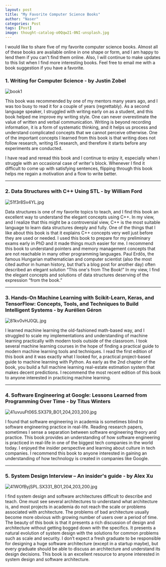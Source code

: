 ```yaml
---
layout: post
title: "My Favorite Computer Science Books"
author: "Naser"
categories: Post
tags: [Post]
image: thought-catalog-o0Qqw21-0NI-unsplash.jpg
---
```



I would like to share five of my favorite computer science books.  Almost all of these books are available online in one shape or form, and I am happy to lend them if you can't find them online.  Also, I will continue to make updates to this list when I find more interesting books.  Feel free to email me with a book suggestion if you have a favorite.



### 1. Writing for Computer Science - by Justin Zobel
![book1]({{site.baseurl}}/images/41MPnKbYmJL._SX331_BO1,204,203,200_.jpg)

This book was recommended by one of my mentors many years ago, and I was too busy to read it for a couple of years (regrettably).  As a second language speaker, I struggled with writing early on as a student, and this book helped me improve my writing style. One can never overestimate the value of written and verbal communication.  Writing is beyond recording information, it is a form of systematic thinking, and it helps us process and understand complicated concepts that we cannot perceive otherwise.  One of the important concepts I learned from this book is that writing does not follow research, writing IS research, and therefore it starts before any experiments are conducted.  

I have read and reread this book and I continue to enjoy it, especially when I struggle with an occasional case of writer's block. Whenever I find it difficult to come up with satisfying sentences, flipping through this book helps me regain a motivation and a flow to write better.  

---

### 2. Data Structures with C++ Using STL - by William Ford
![51f3r8Sv4YL.jpg]({{site.baseurl}}/images/51f3r8Sv4YL.jpg)

Data structures is one of my favorite topics to teach, and I find this book an excellent way to understand the elegant concepts using C++.  In my view, and I realize that this might be a controversial view, C++ is the most suitable language to learn data structures deeply and fully.  One of the things that I like about this book is that it explains C++ concepts very well just before they are used or needed.  I used this book to prepare for my preliminary exams early in PhD and it made things much easier for me.  I recommend this book to understand pointers and memory management concepts that are not reachable in many other programming languages.  Paul Erdős, the famous Hungarian mathematician and computer scientist (also the most cited author in human history, but that’s a blog post for another day) often described an elegant solution “This one's from The Book!” In my view, I find the elegant concepts and solutions of data structures deserving of the expression “from the book.”

---

### 3. Hands-On Machine Learning with Scikit-Learn, Keras, and TensorFlow: Concepts, Tools, and Techniques to Build Intelligent Systems - by Aurélien Géron
![81kv0vHJ0QL.jpg]({{site.baseurl}}/images/81kv0vHJ0QL.jpg)

I learned machine learning the old-fashioned math-based way, and I struggled to scale my implementations and understanding of machine learning practically with modern tools outside of the classroom.  I took several machine learning courses in the hope of finding a practical guide to modern machine learning tools and techniques.  I read the first edition of this book and it was exactly what I looked for, a practical project-based guide to machine learning with Python.  As early as the 2nd chapter of the book, you build a full machine learning real-estate estimation system that makes decent predictions.  I recommend the most recent edition of this book to anyone interested in practicing machine learning.

---

### 4. Software Engineering at Google: Lessons Learned from Programming Over Time - by Titus Winters
![41uvuuFt06S._SX379_BO1,204,203,200_.jpg]({{site.baseurl}}/images/41uvuuFt06S._SX379_BO1,204,203,200_.jpg)

I found that software engineering in academia is sometimes blind to software engineering practice in real-life.  Reading research papers, sometimes I sense a separation between software engineering theory and practice.  This book provides an understanding of how software engineering is practiced in real-life in one of the biggest tech companies in the world today.  I enjoyed the insider perspective and learning about culture in tech companies.  I recommend this book to anyone interested in gaining an understanding of how technology is created in companies like Google. 

---

### 5. System Design Interview – An insider's guide - by Alex Xu
![41WOfByjSPL._SX331_BO1,204,203,200_.jpg]({{site.baseurl}}/images/41WOfByjSPL._SX331_BO1,204,203,200_.jpg)

I find system design and software architectures difficult to describe and teach.  One must see several architectures to understand what architecture is, and most projects in academia do not reach the scale or problems associated with architecture.  The problems of bad architecture usually become more obvious with growing number of users over a period of time.  The beauty of this book is that it presents a rich discussion of design and architecture without getting bogged down with the specifics.  It presents a natural evolution of system design with the solutions for common problems such as scale and security.  I don’t expect a fresh graduate to be responsible for designing a huge software architecture (except in a startup maybe), but every graduate should be able to discuss an architecture and understand its design decisions.  This book is an excellent resource to anyone interested in system design and software architecture.
